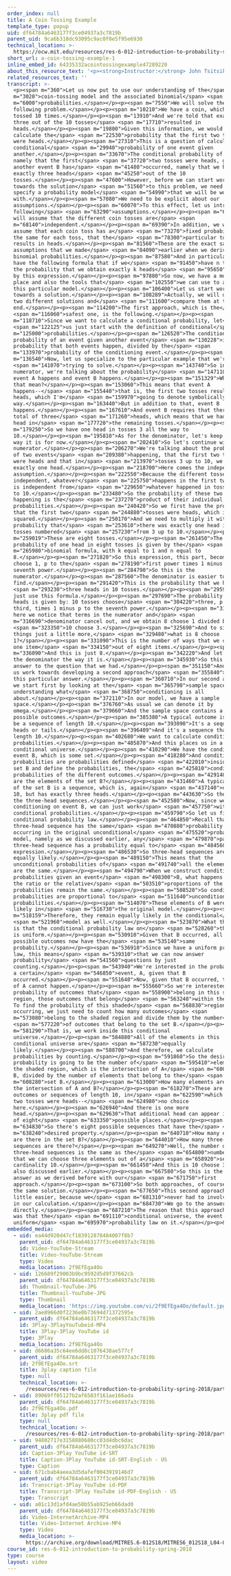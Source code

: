 ```yaml
---
order_index: null
title: A Coin Tossing Example
template_type: popup
uid: df64784a6463177f3ce04937a3c7819b
parent_uid: 9ca6b310dc93095c9ac0f0e5f95e6930
technical_location: >-
  https://ocw.mit.edu/resources/res-6-012-introduction-to-probability-spring-2018/part-i-the-fundamentals/a-coin-tossing-example-1
short_url: a-coin-tossing-example-1
inline_embed_id: 64335332acointossingexample47289220
about_this_resource_text: '<p><strong>Instructor:</strong> John Tsitsiklis</p>'
related_resources_text: ''
transcript: >-
  <p><span m="360">Let us now put to use our understanding of the</span> <span
  m="3020">coin-tossing model and the associated binomial</span> <span
  m="6000">probabilities.</span></p><p><span m="7550">We will solve the
  following problem.</span></p><p><span m="10210">We have a coin, which is
  tossed 10 times.</span></p><p><span m="13910">And we're told that exactly
  three out of the 10 tosses</span> <span m="17710">resulted in
  heads.</span></p><p><span m="19800">Given this information, we would like to
  calculate the</span> <span m="22530">probability that the first two tosses
  were heads.</span></p><p><span m="27310">This is a question of calculating a
  conditional</span> <span m="29940">probability of one event given
  another.</span></p><p><span m="33670">The conditional probability of event A,
  namely that the first</span> <span m="37720">two tosses were heads, given that
  another event B has</span> <span m="41480">occurred, namely that we had
  exactly three heads</span> <span m="45250">out of the 10
  tosses.</span></p><p><span m="47600">However, before we can start working
  towards the solution</span> <span m="51560">to this problem, we need to
  specify a probability model</span> <span m="54990">that we will be working
  with.</span></p><p><span m="57080">We need to be explicit about our
  assumptions.</span></p><p><span m="60070">To this effect, let us introduce the
  following</span> <span m="63290">assumptions.</span></p><p><span m="64780">We
  will assume that the different coin tosses are</span> <span
  m="68140">independent.</span></p><p><span m="69390">In addition, we will
  assume that each coin toss has a</span> <span m="73270">fixed probability, p,
  the same for each toss, that the</span> <span m="78300">particular toss
  results in heads.</span></p><p><span m="81560">These are the exact same
  assumptions that we made</span> <span m="84090">earlier when we derived the
  binomial probabilities.</span></p><p><span m="87580">And in particular, we
  have the following formula that if we</span> <span m="91450">have n tosses,
  the probability that we obtain exactly k heads</span> <span m="95650">is given
  by this expression.</span></p><p><span m="97880">So now, we have a model in
  place and also the tools that</span> <span m="102550">we can use to analyze
  this particular model.</span></p><p><span m="106400">Let us start working
  towards a solution.</span></p><p><span m="108289">Actually, we will develop
  two different solutions and</span> <span m="111600">compare them at the
  end.</span></p><p><span m="114200">The first approach, which is the</span>
  <span m="116060">safest one, is the following.</span></p><p><span
  m="118710">Since we want to calculate a conditional probability, let</span>
  <span m="122125">us just start with the definition of conditional</span> <span
  m="125000">probabilities.</span></p><p><span m="126520">The conditional
  probability of an event given another event</span> <span m="130228">is the
  probability that both events happen, divided by the</span> <span
  m="133970">probability of the conditioning event.</span></p><p><span
  m="136540">Now, let us specialize to the particular example that we're</span>
  <span m="141070">trying to solve.</span></p><p><span m="143740">So in the
  numerator, we're talking about the probability</span> <span m="147110">that
  event A happens and event B happens.</span></p><p><span m="151329">What does
  that mean?</span></p><p><span m="153060">This means that event A
  happens--</span> <span m="155440">that is, the first two tosses resulted in
  heads, which I'm</span> <span m="159970">going to denote symbolically this
  way.</span></p><p><span m="163440">But in addition to that, event B
  happens.</span></p><p><span m="167610">And event B requires that there is a
  total of three</span> <span m="171260">heads, which means that we had one more
  head in</span> <span m="177720">the remaining tosses.</span></p><p><span
  m="179250">So we have one head in tosses 3 all the way to
  10.</span></p><p><span m="195810">As for the denominator, let's keep it the
  way it is for now.</span></p><p><span m="202410">So let's continue with the
  numerator.</span></p><p><span m="206270">We're talking about the probability
  of two events</span> <span m="209380">happening, that the first two tosses
  were heads and that in</span> <span m="213970">tosses 3 up to 10, we had
  exactly one head.</span></p><p><span m="218700">Here comes the independence
  assumption.</span></p><p><span m="222550">Because the different tosses are
  independent, whatever</span> <span m="225750">happens in the first two tosses
  is independent from</span> <span m="229650">whatever happened in tosses 3 up
  to 10.</span></p><p><span m="233480">So the probability of these two events
  happening is the</span> <span m="237270">product of their individual
  probabilities.</span></p><p><span m="240420">So we first have the probability
  that the first two</span> <span m="244880">tosses were heads, which is p
  squared.</span></p><p><span m="250170">And we need to multiply it with the
  probability that</span> <span m="253610">there was exactly one head in the
  tosses numbered</span> <span m="257230">from 3 up to 10.</span></p><p><span
  m="259019">These are eight tosses.</span></p><p><span m="261450">The
  probability of one head in eight tosses is given by the</span> <span
  m="265980">binomial formula, with k equal to 1 and n equal to
  8.</span></p><p><span m="271820">So this expression, this part, becomes 8
  choose 1, p to the</span> <span m="278190">first power times 1 minus p to the
  seventh power.</span></p><p><span m="284790">So this is the
  numerator.</span></p><p><span m="287560">The denominator is easier to
  find.</span></p><p><span m="291420">This is the probability that we had</span>
  <span m="293230">three heads in 10 tosses.</span></p><p><span m="295909">So we
  just use this formula.</span></p><p><span m="297690">The probability of three
  heads is given by: 10 tosses choose</span> <span m="304220">three, p to the
  third, times 1 minus p to the seventh power.</span></p><p><span m="313740">And
  here we notice that terms in the numerator and</span> <span
  m="316690">denominator cancel out, and we obtain 8 choose 1 divided by</span>
  <span m="323350">10 choose 3.</span></p><p><span m="325690">And to simplify
  things just a little more,</span> <span m="329480">what is 8 choose
  1?</span></p><p><span m="331090">This is the number of ways that we can choose
  one item</span> <span m="334150">out of eight items.</span></p><p><span
  m="336090">And this is just 8.</span></p><p><span m="342220">And let's leave
  the denominator the way it is.</span></p><p><span m="345930">So this is the
  answer to the question that we had.</span></p><p><span m="351150">And now let
  us work towards developing a second approach</span> <span m="355840">towards
  this particular answer.</span></p><p><span m="360710">In our second approach,
  we start first by looking at the</span> <span m="365790">sample space and
  understanding what</span> <span m="368750">conditioning is all
  about.</span></p><p><span m="372110">In our model, we have a sample
  space.</span></p><p><span m="376760">As usual we can denote it by
  omega.</span></p><p><span m="379660">And the sample space contains a bunch of
  possible outcomes.</span></p><p><span m="385380">A typical outcome is going to
  be a sequence of length 10.</span></p><p><span m="393090">It's a sequence of
  heads or tails.</span></p><p><span m="396409">And it's a sequence that has
  length 10.</span></p><p><span m="402680">We want to calculate conditional
  probabilities.</span></p><p><span m="405870">And this places us in a
  conditional universe.</span></p><p><span m="410290">We have the conditioning
  event B, which is some set.</span></p><p><span m="418280">And conditional
  probabilities are probabilities defined</span> <span m="422010">inside this
  set B and define the probabilities, the</span> <span m="425810">conditional
  probabilities of the different outcomes.</span></p><p><span m="429140">What
  are the elements of the set B?</span></p><p><span m="431460">A typical element
  of the set B is a sequence, which is, again</span> <span m="437140">of length
  10, but has exactly three heads.</span></p><p><span m="443630">So these are
  the three-head sequences.</span></p><p><span m="452580">Now, since we're
  conditioning on event B, we can just work</span> <span m="457750">with
  conditional probabilities.</span></p><p><span m="459790">So let us find the
  conditional probability law.</span></p><p><span m="464850">Recall that any
  three-head sequence has the same</span> <span m="470880">probability of
  occurring in the original unconditional</span> <span m="475520">probability
  model, namely as we discussed earlier, any</span> <span m="479870">particular
  three-head sequence has a probability equal to</span> <span m="484560">this
  expression.</span></p><p><span m="486530">So three-head sequences are all
  equally likely.</span></p><p><span m="489150">This means that the
  unconditional probabilities of</span> <span m="491740">all the elements of B
  are the same.</span></p><p><span m="494790">When we construct conditional
  probabilities given an event</span> <span m="498300">B, what happens is that
  the ratio or the relative</span> <span m="503510">proportions of the
  probabilities remain the same.</span></p><p><span m="508520">So conditional
  probabilities are proportional to</span> <span m="511640">unconditional
  probabilities.</span></p><p><span m="514070">These elements of B were equally
  likely in</span> <span m="516730">the original model.</span></p><p><span
  m="518159">Therefore, they remain equally likely in the conditional</span>
  <span m="521960">model as well.</span></p><p><span m="523870">What this means
  is that the conditional probability law on</span> <span m="528260">the set B
  is uniform.</span></p><p><span m="530910">Given that B occurred, all the
  possible outcomes now have the</span> <span m="535140">same
  probability.</span></p><p><span m="536910">Since we have a uniform probability
  law, this means</span> <span m="539310">that we can now answer
  probability</span> <span m="541560">questions by just
  counting.</span></p><p><span m="543940">We're interested in the probability of
  a certain</span> <span m="546850">event, A, given that B
  occurred.</span></p><p><span m="551640">Now, given that B occurred, this part
  of A cannot happen.</span></p><p><span m="555660">So we're interested in the
  probability of outcomes that</span> <span m="558900">belong in this shaded
  region, those outcomes that belong</span> <span m="563240">within the set B.
  To find the probability of this shaded</span> <span m="568830">region
  occurring, we just need to count how many outcomes</span> <span
  m="573080">belong to the shaded region and divide them by the number</span>
  <span m="577220">of outcomes that belong to the set B.</span></p><p><span
  m="581290">That is, we work inside this conditional
  universe.</span></p><p><span m="584880">All of the elements in this
  conditional universe are</span> <span m="587230">equally
  likely.</span></p><p><span m="588700">And therefore, we calculate
  probabilities by counting.</span></p><p><span m="591860">So the desired
  probability is going to be the number of</span> <span m="595410">elements in
  the shaded region, which is the intersection of A</span> <span m="600520">with
  B, divided by the number of elements that belong to the</span> <span
  m="608280">set B.</span></p><p><span m="613000">How many elements are there in
  the intersection of A and B?</span></p><p><span m="618270">These are the
  outcomes or sequences of length 10, in</span> <span m="622590">which the first
  two tosses were heads--</span> <span m="624980">no choice
  here.</span></p><p><span m="626940">And there is one more
  head.</span></p><p><span m="629630">That additional head can appear in one out
  of eight</span> <span m="633350">possible places.</span></p><p><span
  m="634830">So there's eight possible sequences that have the</span> <span
  m="638240">desired property.</span></p><p><span m="640710">How many elements
  are there in the set B?</span></p><p><span m="644010">How many three-head
  sequences are there?</span></p><p><span m="649270">Well, the number of
  three-head sequences is the same as the</span> <span m="654800">number of ways
  that we can choose three elements out of a</span> <span m="658920">set of
  cardinality 10.</span></p><p><span m="661450">And this is 10 choose 3, as we
  also discussed earlier.</span></p><p><span m="667580">So this is the same
  answer as we derived before with our</span> <span m="671750">first
  approach.</span></p><p><span m="673100">So both approaches, of course, give
  the same solution.</span></p><p><span m="677650">This second approach is a
  little easier, because we</span> <span m="681310">never had to involve any p's
  in our calculation.</span></p><p><span m="684730">We go to the answer
  directly.</span></p><p><span m="687210">The reason that this approach worked
  was that the</span> <span m="691110">conditional universe, the event B, had a
  uniform</span> <span m="695970">probability law on it.</span></p><p>&nbsp;</p>
embedded_media:
  - uid: ea44d920d47cf183912878484007f8b7
    parent_uid: df64784a6463177f3ce04937a3c7819b
    id: Video-YouTube-Stream
    title: Video-YouTube-Stream
    type: Video
    media_location: 2f9EfEga4Oo
  - uid: 126689f29003b9bc9592d5d9f37662cb
    parent_uid: df64784a6463177f3ce04937a3c7819b
    id: Thumbnail-YouTube-JPG
    title: Thumbnail-YouTube-JPG
    type: Thumbnail
    media_location: 'https://img.youtube.com/vi/2f9EfEga4Oo/default.jpg'
  - uid: 2ae8966d0f2236e0b73694d71372595e
    parent_uid: df64784a6463177f3ce04937a3c7819b
    id: 3Play-3PlayYouTubeid-MP4
    title: 3Play-3Play YouTube id
    type: 3Play
    media_location: 2f9EfEga4Oo
  - uid: d6686a35c64ee6dd8c1076438ae577cf
    parent_uid: df64784a6463177f3ce04937a3c7819b
    id: 2f9EfEga4Oo.srt
    title: 3play caption file
    type: null
    technical_location: >-
      /resources/res-6-012-introduction-to-probability-spring-2018/part-i-the-fundamentals/a-coin-tossing-example-1/2f9EfEga4Oo.srt
  - uid: 89069ff05127b2af6503f161ae166ada
    parent_uid: df64784a6463177f3ce04937a3c7819b
    id: 2f9EfEga4Oo.pdf
    title: 3play pdf file
    type: null
    technical_location: >-
      /resources/res-6-012-introduction-to-probability-spring-2018/part-i-the-fundamentals/a-coin-tossing-example-1/2f9EfEga4Oo.pdf
  - uid: 94802717e3158880680cc03d4dbc6dac
    parent_uid: df64784a6463177f3ce04937a3c7819b
    id: Caption-3Play YouTube id-SRT
    title: Caption-3Play YouTube id-SRT-English - US
    type: Caption
  - uid: 671cbab4aeea3d5dafef0043919146d7
    parent_uid: df64784a6463177f3ce04937a3c7819b
    id: Transcript-3Play YouTube id-PDF
    title: Transcript-3Play YouTube id-PDF-English - US
    type: Transcript
  - uid: a01c13d1afd4ae50b55ab925eb66dad0
    parent_uid: df64784a6463177f3ce04937a3c7819b
    id: Video-InternetArchive-MP4
    title: Video-Internet Archive-MP4
    type: Video
    media_location: >-
      https://archive.org/download/MITRES.6-012S18/MITRES6_012S18_L04-06_300k.mp4
course_id: res-6-012-introduction-to-probability-spring-2018
type: course
layout: video
---
```

